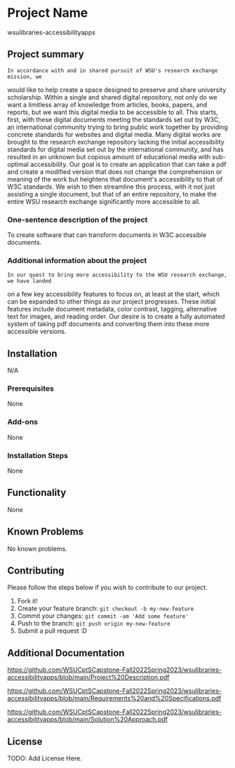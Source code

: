 # Project Name 
wsulibraries-accessibilityapps

## Project summary
    In accordance with and in shared pursuit of WSU's research exchange mission, we
would like to help create a space designed to preserve and share university scholarship.
Within a single and shared digital repository, not only do we want a limitless array of knowledge
from articles, books, papers, and reports, but we want this digital media to be accessible to all.
This starts, first, with these digital documents meeting the standards set out by W3C, an
international community trying to bring public work together by providing concrete standards for
websites and digital media.
    Many digital works are brought to the research exchange repository lacking the initial
accessibility standards for digital media set out by the international community, and has resulted
in an unknown but copious amount of educational media with sub-optimal accessibility. Our
goal is to create an application that can take a pdf and create a modified version that does not
change the comprehension or meaning of the work but heightens that document's accessibility
to that of W3C standards. We wish to then streamline this process, with it not just assisting a
single document, but that of an entire repository, to make the entire WSU research exchange
significantly more accessible to all.


### One-sentence description of the project

To create software that can transform documents in W3C accessible documents.

### Additional information about the project

    In our quest to bring more accessibility to the WSU research exchange, we have landed
on a few key accessibility features to focus on, at least at the start, which can be expanded to
other things as our project progresses. These initial features include document metadata, color
contrast, tagging, alternative text for images, and reading order. Our desire is to create a fully
automated system of taking pdf documents and converting them into these more accessible
versions.

## Installation

N/A

### Prerequisites

None

### Add-ons

None

### Installation Steps

None

## Functionality

None

## Known Problems

No known problems.


## Contributing

Please follow the steps below if you wish to contribute to our project.

1. Fork it!
2. Create your feature branch: `git checkout -b my-new-feature`
3. Commit your changes: `git commit -am 'Add some feature'`
4. Push to the branch: `git push origin my-new-feature`
5. Submit a pull request :D

## Additional Documentation

https://github.com/WSUCptSCapstone-Fall2022Spring2023/wsulibraries-accessibilityapps/blob/main/Project%20Description.pdf

https://github.com/WSUCptSCapstone-Fall2022Spring2023/wsulibraries-accessibilityapps/blob/main/Requirements%20and%20Specifications.pdf

https://github.com/WSUCptSCapstone-Fall2022Spring2023/wsulibraries-accessibilityapps/blob/main/Solution%20Approach.pdf

## License

TODO: Add License Here.